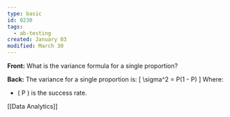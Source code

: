 ```yaml
---
type: basic
id: 0230
tags:
  - ab-testing
created: January 03
modified: March 30
---
```


**Front:** What is the variance formula for a single proportion?

**Back:** The variance for a single proportion is:
\[ \sigma^2 = P(1 - P) \]
Where:

- \( P \) is the success rate.

[[Data Analytics]]
